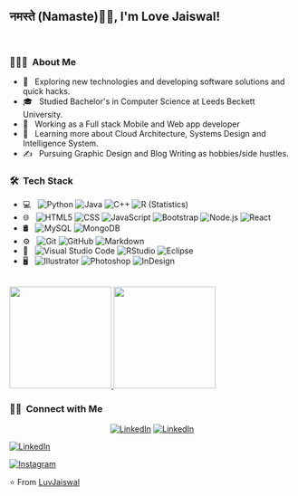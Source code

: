 ### <h2>नमस्ते (Namaste)🙏🏻, I'm Love Jaiswal!
  </br>
<h3> 👨🏻‍💻 &nbsp;About Me </h3>

- 🤔 &nbsp; Exploring new technologies and developing software solutions and quick hacks.
- 🎓 &nbsp; Studied Bachelor's in Computer Science at Leeds Beckett University.
- 💼 &nbsp; Working as a Full stack Mobile and Web app developer
- 🌱 &nbsp; Learning more about Cloud Architecture, Systems Design and Intelligence System.
- ✍️ &nbsp; Pursuing Graphic Design and Blog Writing as hobbies/side hustles.

<h3> 🛠 &nbsp;Tech Stack</h3>

- 💻 &nbsp;
  ![Python](https://img.shields.io/badge/-Python-333333?style=flat&logo=python)
  ![Java](https://img.shields.io/badge/-Java-333333?style=flat&logo=Java&logoColor=007396)
  ![C++](https://img.shields.io/badge/-C++-333333?style=flat&logo=C%2B%2B&logoColor=00599C)
  ![R (Statistics)](https://img.shields.io/badge/-R-333333?style=flat&logo=R&logoColor=276DC3)
- 🌐 &nbsp;
  ![HTML5](https://img.shields.io/badge/-HTML5-333333?style=flat&logo=HTML5)
  ![CSS](https://img.shields.io/badge/-CSS-333333?style=flat&logo=CSS3&logoColor=1572B6)
  ![JavaScript](https://img.shields.io/badge/-JavaScript-333333?style=flat&logo=javascript)
  ![Bootstrap](https://img.shields.io/badge/-Bootstrap-333333?style=flat&logo=bootstrap&logoColor=563D7C)
  ![Node.js](https://img.shields.io/badge/-Node.js-333333?style=flat&logo=node.js)
  ![React](https://img.shields.io/badge/-React-333333?style=flat&logo=react)
- 🛢 &nbsp;
  ![MySQL](https://img.shields.io/badge/-MySQL-333333?style=flat&logo=mysql)
  ![MongoDB](https://img.shields.io/badge/-MongoDB-333333?style=flat&logo=mongodb)
- ⚙️ &nbsp;
  ![Git](https://img.shields.io/badge/-Git-333333?style=flat&logo=git)
  ![GitHub](https://img.shields.io/badge/-GitHub-333333?style=flat&logo=github)
  ![Markdown](https://img.shields.io/badge/-Markdown-333333?style=flat&logo=markdown)
- 🔧 &nbsp;
  ![Visual Studio Code](https://img.shields.io/badge/-Visual%20Studio%20Code-333333?style=flat&logo=visual-studio-code&logoColor=007ACC)
  ![RStudio](https://img.shields.io/badge/-RStudio-333333?style=flat&logo=rstudio)
  ![Eclipse](https://img.shields.io/badge/-Eclipse-333333?style=flat&logo=eclipse-ide&logoColor=2C2255)
- 🖥 &nbsp;
  ![Illustrator](https://img.shields.io/badge/-Illustrator-333333?style=flat&logo=adobe-illustrator)
  ![Photoshop](https://img.shields.io/badge/-Photoshop-333333?style=flat&logo=adobe-photoshop)
  ![InDesign](https://img.shields.io/badge/-InDesign-333333?style=flat&logo=adobe-indesign)

<br/>
<a href="https://github.com/LuvJaiswal">
  <img height="180em" src="https://github-readme-stats.vercel.app/api?username=LuvJaiswal&theme=tokyonight&show_icons=true&count_private=true)"/>
  <img height="180em" src="https://github-readme-stats.vercel.app/api/top-langs/?username=LuvJaiswal&theme=buefy&layout=compact&&langs_count=8)" />
</a>
<br/>


<h3> 🤝🏻 &nbsp;Connect with Me </h3>

<p align="center">
<a href="https://www.linkedin.com/in/luv-jaiswal-96a459163/"><img alt="LinkedIn" src="https://img.shields.io/badge/LinkedIn-luv-jaiswal-96a459163-blue?style=flat-square&logo=linkedin"></a>
 <a href="https://www.linkedin.com/in/luv-jaiswal-96a459163/"><img alt="LinkedIn" src="https://img.shields.io/badge/LinkedIn-Aditya%20Vikram%20Singh-blue?style=flat-square&logo=linkedin"></a>
  
  <a href="https://www.linkedin.com/in/LuvJaiswal/"><img alt="LinkedIn" src="https://img.shields.io/badge/LinkedIn-luv-jaiswal-96a459163-blue?style=flat-square&logo=linkedin"></a>
  
<a href="https://www.instagram.com/shravan_cypher/"><img alt="Instagram" src="https://img.shields.io/badge/Instagram-shravan_cypher-blue?style=flat-square&logo=instagram"></a>


</p>

⭐️ From [LuvJaiswal](https://github.com/LuvJaiswal)

